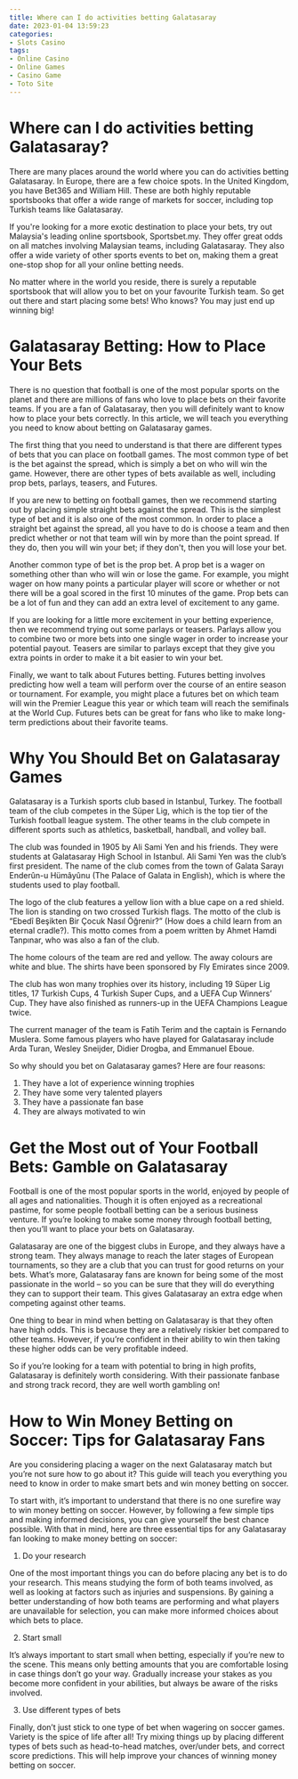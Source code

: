```yaml
---
title: Where can I do activities betting Galatasaray
date: 2023-01-04 13:59:23
categories:
- Slots Casino
tags:
- Online Casino
- Online Games
- Casino Game
- Toto Site
---
```



# Where can I do activities betting Galatasaray?

There are many places around the world where you can do activities betting Galatasaray. In Europe, there are a few choice spots. In the United Kingdom, you have Bet365 and William Hill. These are both highly reputable sportsbooks that offer a wide range of markets for soccer, including top Turkish teams like Galatasaray.

If you're looking for a more exotic destination to place your bets, try out Malaysia's leading online sportsbook, Sportsbet.my. They offer great odds on all matches involving Malaysian teams, including Galatasaray. They also offer a wide variety of other sports events to bet on, making them a great one-stop shop for all your online betting needs.

No matter where in the world you reside, there is surely a reputable sportsbook that will allow you to bet on your favourite Turkish team. So get out there and start placing some bets! Who knows? You may just end up winning big!

# Galatasaray Betting: How to Place Your Bets 

There is no question that football is one of the most popular sports on the planet and there are millions of fans who love to place bets on their favorite teams. If you are a fan of Galatasaray, then you will definitely want to know how to place your bets correctly. In this article, we will teach you everything you need to know about betting on Galatasaray games.

The first thing that you need to understand is that there are different types of bets that you can place on football games. The most common type of bet is the bet against the spread, which is simply a bet on who will win the game. However, there are other types of bets available as well, including prop bets, parlays, teasers, and Futures.

If you are new to betting on football games, then we recommend starting out by placing simple straight bets against the spread. This is the simplest type of bet and it is also one of the most common. In order to place a straight bet against the spread, all you have to do is choose a team and then predict whether or not that team will win by more than the point spread. If they do, then you will win your bet; if they don't, then you will lose your bet.

Another common type of bet is the prop bet. A prop bet is a wager on something other than who will win or lose the game. For example, you might wager on how many points a particular player will score or whether or not there will be a goal scored in the first 10 minutes of the game. Prop bets can be a lot of fun and they can add an extra level of excitement to any game.

If you are looking for a little more excitement in your betting experience, then we recommend trying out some parlays or teasers. Parlays allow you to combine two or more bets into one single wager in order to increase your potential payout. Teasers are similar to parlays except that they give you extra points in order to make it a bit easier to win your bet.

Finally, we want to talk about Futures betting. Futures betting involves predicting how well a team will perform over the course of an entire season or tournament. For example, you might place a futures bet on which team will win the Premier League this year or which team will reach the semifinals at the World Cup. Futures bets can be great for fans who like to make long-term predictions about their favorite teams.

# Why You Should Bet on Galatasaray Games 

Galatasaray is a Turkish sports club based in Istanbul, Turkey. The football team of the club competes in the Süper Lig, which is the top tier of the Turkish football league system. The other teams in the club compete in different sports such as athletics, basketball, handball, and volley ball.

The club was founded in 1905 by Ali Sami Yen and his friends. They were students at Galatasaray High School in Istanbul. Ali Sami Yen was the club’s first president. The name of the club comes from the town of Galata Sarayı Enderûn-u Hümâyûnu (The Palace of Galata in English), which is where the students used to play football.

The logo of the club features a yellow lion with a blue cape on a red shield. The lion is standing on two crossed Turkish flags. The motto of the club is “Ebedî Beşikten Bir Çocuk Nasıl Öğrenir?” (How does a child learn from an eternal cradle?). This motto comes from a poem written by Ahmet Hamdi Tanpınar, who was also a fan of the club.

The home colours of the team are red and yellow. The away colours are white and blue. The shirts have been sponsored by Fly Emirates since 2009.

The club has won many trophies over its history, including 19 Süper Lig titles, 17 Turkish Cups, 4 Turkish Super Cups, and a UEFA Cup Winners’ Cup. They have also finished as runners-up in the UEFA Champions League twice.

The current manager of the team is Fatih Terim and the captain is Fernando Muslera. Some famous players who have played for Galatasaray include Arda Turan, Wesley Sneijder, Didier Drogba, and Emmanuel Eboue.

So why should you bet on Galatasaray games? Here are four reasons: 

1) They have a lot of experience winning trophies 
2) They have some very talented players 
3) They have a passionate fan base 
4) They are always motivated to win

# Get the Most out of Your Football Bets: Gamble on Galatasaray 

Football is one of the most popular sports in the world, enjoyed by people of all ages and nationalities. Though it is often enjoyed as a recreational pastime, for some people football betting can be a serious business venture. If you’re looking to make some money through football betting, then you’ll want to place your bets on Galatasaray.

Galatasaray are one of the biggest clubs in Europe, and they always have a strong team. They always manage to reach the later stages of European tournaments, so they are a club that you can trust for good returns on your bets. What’s more, Galatasaray fans are known for being some of the most passionate in the world – so you can be sure that they will do everything they can to support their team. This gives Galatasaray an extra edge when competing against other teams.

One thing to bear in mind when betting on Galatasaray is that they often have high odds. This is because they are a relatively riskier bet compared to other teams. However, if you’re confident in their ability to win then taking these higher odds can be very profitable indeed.

So if you’re looking for a team with potential to bring in high profits, Galatasaray is definitely worth considering. With their passionate fanbase and strong track record, they are well worth gambling on!

# How to Win Money Betting on Soccer: Tips for Galatasaray Fans

Are you considering placing a wager on the next Galatasaray match but you’re not sure how to go about it? This guide will teach you everything you need to know in order to make smart bets and win money betting on soccer.

To start with, it’s important to understand that there is no one surefire way to win money betting on soccer. However, by following a few simple tips and making informed decisions, you can give yourself the best chance possible. With that in mind, here are three essential tips for any Galatasaray fan looking to make money betting on soccer:

1) Do your research

One of the most important things you can do before placing any bet is to do your research. This means studying the form of both teams involved, as well as looking at factors such as injuries and suspensions. By gaining a better understanding of how both teams are performing and what players are unavailable for selection, you can make more informed choices about which bets to place.

2) Start small

It’s always important to start small when betting, especially if you’re new to the scene. This means only betting amounts that you are comfortable losing in case things don’t go your way. Gradually increase your stakes as you become more confident in your abilities, but always be aware of the risks involved.

3) Use different types of bets

Finally, don’t just stick to one type of bet when wagering on soccer games. Variety is the spice of life after all! Try mixing things up by placing different types of bets such as head-to-head matches, over/under bets, and correct score predictions. This will help improve your chances of winning money betting on soccer.